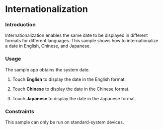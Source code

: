 # Internationalization

### Introduction

Internationalization enables the same date to be displayed in different formats for different languages. This sample shows how to internationalize a date in English, Chinese, and Japanese.

### Usage

The sample app obtains the system date.

1. Touch **English** to display the date in the English format.

2. Touch **Chinese** to display the date in the Chinese format.

3. Touch **Japanese** to display the date in the Japanese format.

### Constraints

This sample can only be run on standard-system devices.
